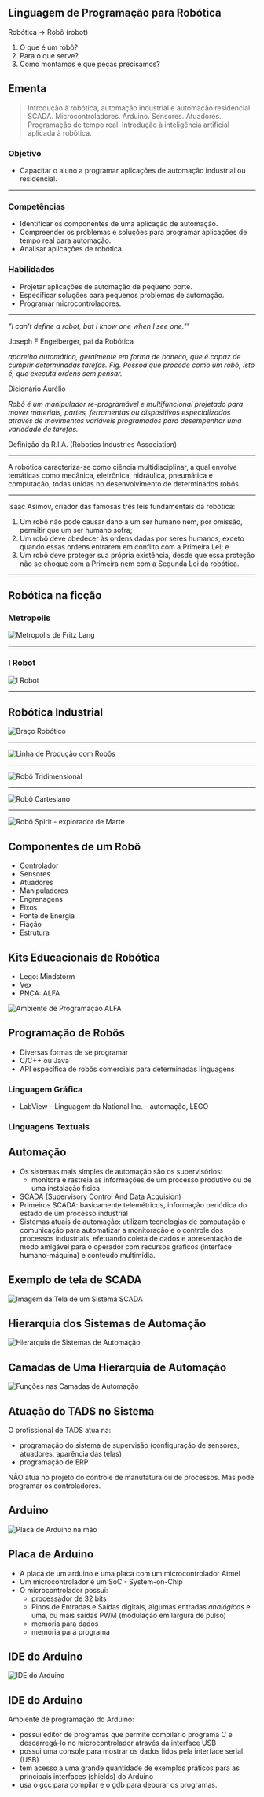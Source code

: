## Linguagem de Programação para Robótica

Robótica -> Robô \(robot\)

1. O que é um robô?
2. Para o que serve?
3. Como montamos e que peças precisamos?

## Ementa

> Introdução à robótica, automação industrial e automação residencial. SCADA.
Microcontroladores. Arduino. Sensores. Atuadores. Programação de tempo real.
Introdução à inteligência artificial aplicada à robótica.

### Objetivo

- Capacitar o aluno a programar aplicações de automação industrial ou residencial.

-------------------------------------------------------------------------------

### Competências

- Identificar os componentes de uma aplicação de automação.
- Compreender os problemas e soluções para programar aplicações de tempo real
 para automação.
- Analisar aplicações de robótica.

### Habilidades

- Projetar aplicações de automação de pequeno porte.
- Especificar soluções para pequenos problemas de automação.
- Programar microcontroladores.

-------------------------------------------------------------------------------

  *"I can't define a robot, but I know one when I see one."*"

  Joseph F Engelberger, pai da Robótica

  *aparelho automático, geralmente em forma de boneco,
  que é capaz de cumprir determinadas tarefas.
  Fig. Pessoa que procede como um robô, isto é, que
  executa ordens sem pensar.*

  Dicionário Aurélio

  *Robô é um manipulador re-programável e multifuncional
  projetado para mover materiais, partes, ferramentas ou
  dispositivos especializados através de movimentos
  variáveis programados para desempenhar uma variedade
  de tarefas.*

  Definição da R.I.A. \(Robotics Industries Association\)

-------------------------------------------------------------------------------

  A robótica caracteriza-se como ciência
  multidisciplinar, a qual envolve temáticas como mecânica, eletrônica, hidráulica,
  pneumática e computação, todas unidas no desenvolvimento de determinados robôs.

-------------------------------------------------------------------------------

Isaac Asimov,  criador das famosas três leis fundamentais da robótica:

1. Um robô não pode causar dano a um ser humano nem, por omissão, permitir que um ser humano sofra;
2. Um robô deve obedecer às ordens dadas por seres humanos, exceto quando essas ordens entrarem em conflito com a Primeira Lei; e
3. Um robô deve proteger sua própria existência, desde que essa proteção não se choque com a Primeira nem com a Segunda Lei da robótica.

-------------------------------------------------------------------------------

## Robótica na ficção

### Metropolis

![Metropolis de Fritz Lang](metropolis.jpg)

-------------------------------------------------------------------------------

### I Robot

![I Robot](i_robot.jpg)

-------------------------------------------------------------------------------

## Robótica Industrial

![Braço Robótico](Industrial_robots-transparent.gif)

-------------------------------------------------------------------------------

![Linha de Produção com Robôs](linha_robos.jpg)

-------------------------------------------------------------------------------

![Robô Tridimensional](robo_xyz.jpg)

-------------------------------------------------------------------------------

![Robô Cartesiano](cartesian_robot.jpg)

-------------------------------------------------------------------------------

![Robô Spirit - explorador de Marte](spirit_robot.jpg)

## Componentes de um Robô

- Controlador
- Sensores
- Atuadores
- Manipuladores
- Engrenagens
- Eixos
- Fonte de Energia
- Fiação
- Estrutura

## Kits Educacionais de Robótica

- Lego: Mindstorm
- Vex
- PNCA: ALFA

![Ambiente de Programação ALFA](Progr-ALFA.png)

## Programação de Robôs

- Diversas formas de se programar
- C/C++ ou Java
- API específica de robôs comerciais para determinadas linguagens

### Linguagem Gráfica

- LabView - Linguagem da National Inc. - automação, LEGO

### Linguagens Textuais

## Automação

- Os sistemas mais simples de automação são os supervisórios:
  + monitora e rastreia as informações de um processo produtivo ou de
  uma instalação física
- SCADA \(Supervisory Control And Data Acquision\)
- Primeiros SCADA: basicamente telemétricos, informação periódica do estado
de um processo industrial
- Sistemas atuais de automação: utilizam tecnologias de computação e comunicação
para automatizar a monitoração e o controle dos processos industriais, efetuando
coleta de dados e apresentação de modo amigável para o operador com recursos
gráficos \(interface humano-máquina\) e conteúdo multimídia.

## Exemplo de tela de SCADA

![Imagem da Tela de um Sistema SCADA](Scada_Autoclave.png)

## Hierarquia dos Sistemas  de Automação

![Hierarquia de Sistemas de Automação](hierarquia_automacao.png)

## Camadas de Uma Hierarquia de Automação

![Funções nas Camadas de Automação](fluxo_info_auto.png)

## Atuação do TADS no Sistema

O profissional de TADS atua na:

- programação do sistema de supervisão \(configuração de sensores, atuadores,
  aparência das telas\)
- programação de ERP

NÃO atua no projeto do controle de manufatura ou de processos. Mas pode
programar os controladores.

## Arduino

![Placa de Arduino na mão](arduino_na_mao.png)

## Placa de Arduino

- A placa de um arduino é uma placa com um microcontrolador Atmel
- Um microcontrolador é um SoC - System-on-Chip
- O microcontrolador possui:
  + processador de 32 bits
  + Pinos de Entradas e Saídas digitais, algumas entradas *analógicas* e uma,
  ou mais saídas PWM \(modulação em largura de pulso\)
  + memória para dados
  + memória para programa

## IDE do Arduino

![IDE do Arduino](arduino_ide.png)

## IDE do Arduino

Ambiente de programação do Arduino:
- possui editor de programas que permite compilar o programa C e
descarregá-lo no microcontrolador através da interface USB
- possui uma console para mostrar os dados lidos pela interface serial \(USB\)
- tem acesso a uma grande quantidade de exemplos práticos para as
principais interfaces \(shields\) do Arduino
- usa o gcc para compilar e o gdb para depurar os programas.
